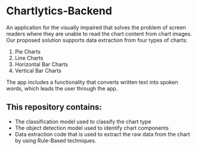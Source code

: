 # Chartlytics-Backend
An application for the visually impaired that solves the problem of screen readers where they are unable to read the chart content from chart images.
Our proposed solution supports data extraction from four types of charts:
<ol>
<li>Pie Charts
<li>Line Charts
<li>Horizontal Bar Charts
<li>Vertical Bar Charts
</ol>
The app includes a functionality that converts written text into spoken words, which leads the user through the app.
<h2>This repository contains: </h2>
<ul>
<li>The classification model used to classify the chart type
<li>The object detection model used to identify chart components
<li>Data extraction code that is used to extract the raw data from the chart by using Rule-Based techniques.
</ul>
